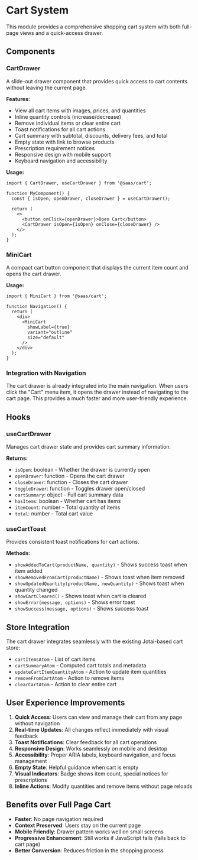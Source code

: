 # Cart System

This module provides a comprehensive shopping cart system with both full-page views and a quick-access drawer.

## Components

### CartDrawer
A slide-out drawer component that provides quick access to cart contents without leaving the current page.

**Features:**
- View all cart items with images, prices, and quantities
- Inline quantity controls (increase/decrease)
- Remove individual items or clear entire cart
- Toast notifications for all cart actions
- Cart summary with subtotal, discounts, delivery fees, and total
- Empty state with link to browse products
- Prescription requirement notices
- Responsive design with mobile support
- Keyboard navigation and accessibility

**Usage:**
```tsx
import { CartDrawer, useCartDrawer } from '@saas/cart';

function MyComponent() {
  const { isOpen, openDrawer, closeDrawer } = useCartDrawer();

  return (
    <>
      <button onClick={openDrawer}>Open Cart</button>
      <CartDrawer isOpen={isOpen} onClose={closeDrawer} />
    </>
  );
}
```

### MiniCart
A compact cart button component that displays the current item count and opens the cart drawer.

**Usage:**
```tsx
import { MiniCart } from '@saas/cart';

function Navigation() {
  return (
    <div>
      <MiniCart 
        showLabel={true}
        variant="outline"
        size="default"
      />
    </div>
  );
}
```

### Integration with Navigation
The cart drawer is already integrated into the main navigation. When users click the "Cart" menu item, it opens the drawer instead of navigating to the cart page. This provides a much faster and more user-friendly experience.

## Hooks

### useCartDrawer
Manages cart drawer state and provides cart summary information.

**Returns:**
- `isOpen`: boolean - Whether the drawer is currently open
- `openDrawer`: function - Opens the cart drawer
- `closeDrawer`: function - Closes the cart drawer
- `toggleDrawer`: function - Toggles drawer open/closed
- `cartSummary`: object - Full cart summary data
- `hasItems`: boolean - Whether cart has items
- `itemCount`: number - Total quantity of items
- `total`: number - Total cart value

### useCartToast
Provides consistent toast notifications for cart actions.

**Methods:**
- `showAddedToCart(productName, quantity)` - Shows success toast when item added
- `showRemovedFromCart(productName)` - Shows toast when item removed
- `showUpdatedQuantity(productName, newQuantity)` - Shows toast when quantity changed
- `showCartCleared()` - Shows toast when cart is cleared
- `showError(message, options)` - Shows error toast
- `showSuccess(message, options)` - Shows success toast

## Store Integration

The cart drawer integrates seamlessly with the existing Jotai-based cart store:

- `cartItemsAtom` - List of cart items
- `cartSummaryAtom` - Computed cart totals and metadata
- `updateCartItemQuantityAtom` - Action to update item quantities
- `removeFromCartAtom` - Action to remove items
- `clearCartAtom` - Action to clear entire cart

## User Experience Improvements

1. **Quick Access**: Users can view and manage their cart from any page without navigation
2. **Real-time Updates**: All changes reflect immediately with visual feedback
3. **Toast Notifications**: Clear feedback for all cart operations
4. **Responsive Design**: Works seamlessly on mobile and desktop
5. **Accessibility**: Proper ARIA labels, keyboard navigation, and focus management
6. **Empty State**: Helpful guidance when cart is empty
7. **Visual Indicators**: Badge shows item count, special notices for prescriptions
8. **Inline Actions**: Modify quantities and remove items without page reloads

## Benefits over Full Page Cart

- **Faster**: No page navigation required
- **Context Preserved**: Users stay on the current page
- **Mobile Friendly**: Drawer pattern works well on small screens
- **Progressive Enhancement**: Still works if JavaScript fails (falls back to cart page)
- **Better Conversion**: Reduces friction in the shopping process
